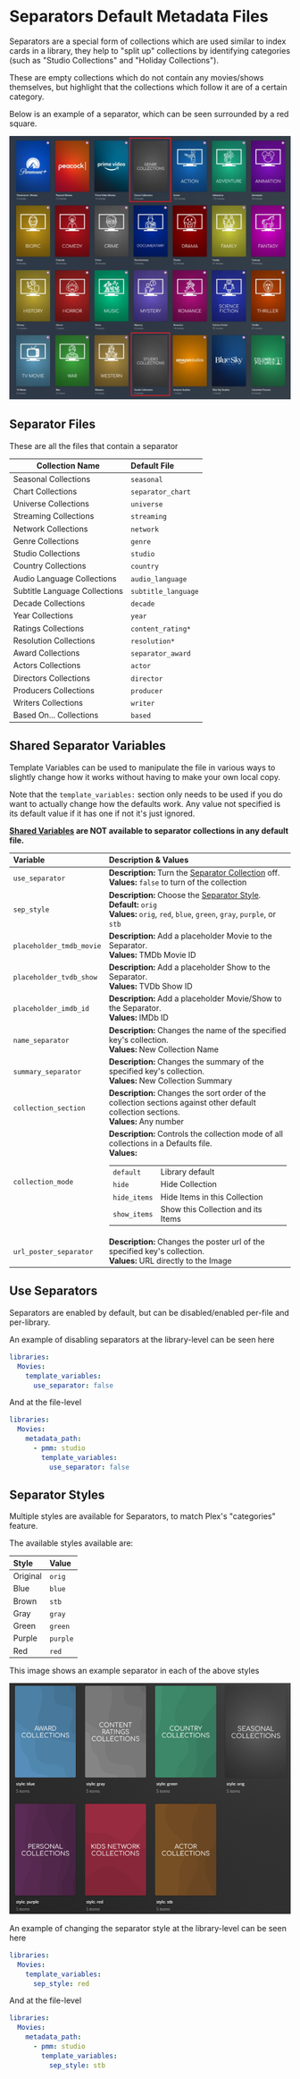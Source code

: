 # Separators Default Metadata Files

Separators are a special form of collections which are used similar to index cards in a library, they help to "split up" collections by identifying categories (such as "Studio Collections" and "Holiday Collections").

These are empty collections which do not contain any movies/shows themselves, but highlight that the collections which follow it are of a certain category.

Below is an example of a separator, which can be seen surrounded by a red square.

![](images/separators.jpg)

## Separator Files

These are all the files that contain a separator 

| Collection Name               | Default File        |
|-------------------------------|:--------------------|
| Seasonal Collections          | `seasonal`          |
| Chart Collections             | `separator_chart`   |
| Universe Collections          | `universe`          |
| Streaming Collections         | `streaming`         |
| Network Collections           | `network`           |
| Genre Collections             | `genre`             |
| Studio Collections            | `studio`            |
| Country Collections           | `country`           |
| Audio Language Collections    | `audio_language`    |
| Subtitle Language Collections | `subtitle_language` |
| Decade Collections            | `decade`            |
| Year Collections              | `year`              |
| Ratings Collections           | `content_rating*`   |
| Resolution Collections        | `resolution*`       |
| Award Collections             | `separator_award`   |
| Actors Collections            | `actor`             |
| Directors Collections         | `director`          |
| Producers Collections         | `producer`          |
| Writers Collections           | `writer`            |
| Based On... Collections       | `based`             |

## Shared Separator Variables 

Template Variables can be used to manipulate the file in various ways to slightly change how it works without having to make your own local copy.

Note that the `template_variables:` section only needs to be used if you do want to actually change how the defaults work. Any value not specified is its default value if it has one if not it's just ignored.

**[Shared Variables](collection_variables) are NOT available to separator collections in any default file.**

| Variable                 | Description & Values                                                                                                                                                                                                                                                                                                                                                                  |
|:-------------------------|:--------------------------------------------------------------------------------------------------------------------------------------------------------------------------------------------------------------------------------------------------------------------------------------------------------------------------------------------------------------------------------------|
| `use_separator`          | **Description:** Turn the [Separator Collection](#use-separators) off.<br>**Values:** `false` to turn of the collection                                                                                                                                                                                                                                                               |
| `sep_style`              | **Description:** Choose the [Separator Style](#separator-styles).<br>**Default:** `orig`<br>**Values:** `orig`, `red`, `blue`, `green`, `gray`, `purple`, or `stb`                                                                                                                                                                                                                    |         
| `placeholder_tmdb_movie` | **Description:** Add a placeholder Movie to the Separator.<br>**Values:** TMDb Movie ID                                                                                                                                                                                                                                                                                               |
| `placeholder_tvdb_show`  | **Description:** Add a placeholder Show to the Separator.<br>**Values:** TVDb Show ID                                                                                                                                                                                                                                                                                                 |
| `placeholder_imdb_id`    | **Description:** Add a placeholder Movie/Show to the Separator.<br>**Values:** IMDb ID                                                                                                                                                                                                                                                                                                |
| `name_separator`         | **Description:** Changes the name of the specified key's collection.<br>**Values:** New Collection Name                                                                                                                                                                                                                                                                               |
| `summary_separator`      | **Description:** Changes the summary of the specified key's collection.<br>**Values:** New Collection Summary                                                                                                                                                                                                                                                                         |
| `collection_section`     | **Description:** Changes the sort order of the collection sections against other default collection sections.<br>**Values:** Any number                                                                                                                                                                                                                                               |
| `collection_mode`        | **Description:** Controls the collection mode of all collections in a Defaults file.<br>**Values:**<table class="clearTable"><tr><td>`default`</td><td>Library default</td></tr><tr><td>`hide`</td><td>Hide Collection</td></tr><tr><td>`hide_items`</td><td>Hide Items in this Collection</td></tr><tr><td>`show_items`</td><td>Show this Collection and its Items</td></tr></table> |
| `url_poster_separator`   | **Description:** Changes the poster url of the specified key's collection.<br>**Values:** URL directly to the Image                                                                                                                                                                                                                                                                   |

## Use Separators

Separators are enabled by default, but can be disabled/enabled per-file and per-library.

An example of disabling separators at the library-level can be seen here

```yaml
libraries:
  Movies:
    template_variables:
      use_separator: false
```

And at the file-level

```yaml
libraries:
  Movies:
    metadata_path:
      - pmm: studio
        template_variables:
          use_separator: false
```

## Separator Styles

Multiple styles are available for Separators, to match Plex's "categories" feature.

The available styles available are:

| Style    | Value    |
|:---------|:---------|
| Original | `orig`   |  
| Blue     | `blue`   |  
| Brown    | `stb`    |   
| Gray     | `gray`   |  
| Green    | `green`  | 
| Purple   | `purple` |
| Red      | `red`    |   

This image shows an example separator in each of the above styles

![](images/separators2.jpg)

An example of changing the separator style at the library-level can be seen here

```yaml
libraries:
  Movies:
    template_variables:
      sep_style: red
```

And at the file-level

```yaml
libraries:
  Movies:
    metadata_path:
      - pmm: studio
        template_variables:
          sep_style: stb
```
